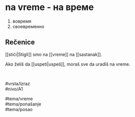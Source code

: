 # na vreme - на време

1. вовремя  
2. своевременно

## Rečenice

[[stići|Stigli]] smo na [[vreme]] na [[sastanak]].

Ako želiš da [[uspeti|uspeš]], moraš sve da uradiš na vreme.

<br>

#vrsta/izraz  
#nivo/A1  

#tema/vreme  
#tema/ponašanje  
#tema/posao  
